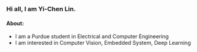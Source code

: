 <h3>Hi all, I am Yi-Chen Lin.</h3>
<h4>About:</h4>
<ul>
	<li>I am a Purdue student in Electrical and Computer Engineering</li>
	<li>I am interested in Computer Vision, Embedded System, Deep Learning</li>
</ul>

